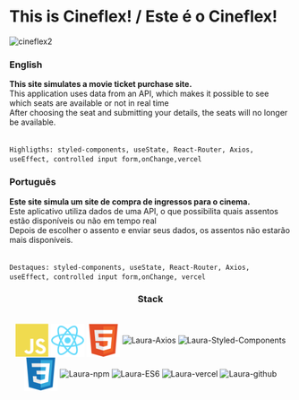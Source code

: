 <h1>This is Cineflex!  /  Este é o Cineflex!</h1>

![cineflex2](https://user-images.githubusercontent.com/92411912/177021900-9389685c-4f1a-48f9-82cd-caad0e6e602f.gif)

<h3>English</h3>
<b>This site simulates a movie ticket purchase site.</b></br>
This application uses data from an API, which makes it possible to see which seats are available or not in real time</br>
After choosing the seat and submitting your details, the seats will no longer be available.</br>
</br>

``Highligths: styled-components, useState, React-Router, Axios, useEffect, controlled input form,onChange,vercel``

<h3>Português</h3>
<b>Este site simula um site de compra de ingressos para o cinema.</b></br>
Este aplicativo utiliza dados de uma API, o que possibilita quais assentos estão disponíveis ou não em tempo real</br>
Depois de escolher o assento e enviar seus dados, os assentos não estarão mais disponíveis.</br>
</br>

`Destaques: styled-components, useState, React-Router, Axios, useEffect, controlled input form,onChange, vercel`

<div align="center"><b><h3>Stack</h3></b></div>
<div style="display: inline_block" align="center"><br>
    <img align="center" alt="Laura-Js" height="60" src="https://raw.githubusercontent.com/devicons/devicon/master/icons/javascript/javascript-plain.svg">
    <img align="center" alt="Laura-React" height="60" src="https://raw.githubusercontent.com/devicons/devicon/master/icons/react/react-original.svg">
    <img align="center" alt="Laura-HTML" height="60" src="https://raw.githubusercontent.com/devicons/devicon/master/icons/html5/html5-original.svg">
    <img align="center" alt="Laura-Axios" height="60" src="https://miro.medium.com/max/700/1*NuPc-wv4AqMor-L34WKwjg.png">  
    <img align="center" alt="Laura-Styled-Components" height="60" src="https://styled-components.com/atom.png">   
    <img align="center" alt="Laura-CSS" height="60" src="https://raw.githubusercontent.com/devicons/devicon/master/icons/css3/css3-original.svg">  
    <img  align="center" alt="Laura-npm" height="60" src="https://cdn.jsdelivr.net/gh/devicons/devicon/icons/npm/npm-original-wordmark.svg" />
    <img align="center" alt="Laura-ES6"  height="60" src="https://live.staticflickr.com/7306/16407404782_8b9c57eab3_w.jpg">    
    <img align="center" alt="Laura-vercel"  height="60" src="https://logowik.com/content/uploads/images/t_vercel1868.jpg"> 
  <img align="center" alt="Laura-github"  height="60" src="https://cdn.jsdelivr.net/gh/devicons/devicon/icons/git/git-plain-wordmark.svg">
</div>


<!-- # Getting Started with Create React App

This project was bootstrapped with [Create React App](https://github.com/facebook/create-react-app).

## Available Scripts

In the project directory, you can run:

### `npm start`

Runs the app in the development mode.\
Open [http://localhost:3000](http://localhost:3000) to view it in the browser.

The page will reload if you make edits.\
You will also see any lint errors in the console.

### `npm test`

Launches the test runner in the interactive watch mode.\
See the section about [running tests](https://facebook.github.io/create-react-app/docs/running-tests) for more information.

### `npm run build`

Builds the app for production to the `build` folder.\
It correctly bundles React in production mode and optimizes the build for the best performance.

The build is minified and the filenames include the hashes.\
Your app is ready to be deployed!
 -->
<!-- See the section about [deployment](https://facebook.github.io/create-react-app/docs/deployment) for more information.

### `npm run eject`

**Note: this is a one-way operation. Once you `eject`, you can’t go back!**

If you aren’t satisfied with the build tool and configuration choices, you can `eject` at any time. This command will remove the single build dependency from your project.

Instead, it will copy all the configuration files and the transitive dependencies (webpack, Babel, ESLint, etc) right into your project so you have full control over them. All of the commands except `eject` will still work, but they will point to the copied scripts so you can tweak them. At this point you’re on your own.
 -->
<!-- You don’t have to ever use `eject`. The curated feature set is suitable for small and middle deployments, and you shouldn’t feel obligated to use this feature. However we understand that this tool wouldn’t be useful if you couldn’t customize it when you are ready for it.

## Learn More

You can learn more in the [Create React App documentation](https://facebook.github.io/create-react-app/docs/getting-started).

To learn React, check out the [React documentation](https://reactjs.org/).

### Code Splitting

This section has moved here: [https://facebook.github.io/create-react-app/docs/code-splitting](https://facebook.github.io/create-react-app/docs/code-splitting)

### Analyzing the Bundle Size

This section has moved here: [https://facebook.github.io/create-react-app/docs/analyzing-the-bundle-size](https://facebook.github.io/create-react-app/docs/analyzing-the-bundle-size)

### Making a Progressive Web App

This section has moved here: [https://facebook.github.io/create-react-app/docs/making-a-progressive-web-app](https://facebook.github.io/create-react-app/docs/making-a-progressive-web-app)

### Advanced Configuration

This section has moved here: [https://facebook.github.io/create-react-app/docs/advanced-configuration](https://facebook.github.io/create-react-app/docs/advanced-configuration) -->

<!-- ### Deployment

This section has moved here: [https://facebook.github.io/create-react-app/docs/deployment](https://facebook.github.io/create-react-app/docs/deployment)

### `npm run build` fails to minify

This section has moved here: [https://facebook.github.io/create-react-app/docs/troubleshooting#npm-run-build-fails-to-minify](https://facebook.github.io/create-react-app/docs/troubleshooting#npm-run-build-fails-to-minify) -->
